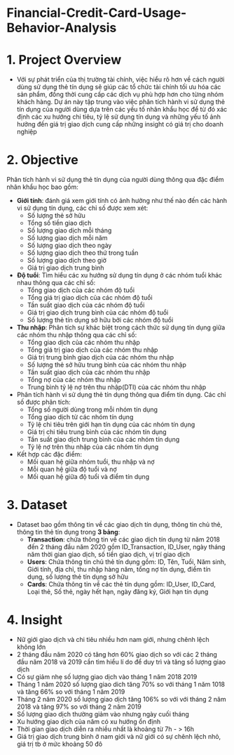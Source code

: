 # Financial-Credit-Card-Usage-Behavior-Analysis
# 1.	Project Overview 
-	Với sự phát triển của thị trường tài chính, việc hiểu rõ hơn về cách người dùng sử dụng thẻ tín dụng sẽ giúp các tổ chức tài chính tối ưu hóa các sản phẩm, đồng thời cung cấp các dịch vụ phù hợp hơn cho từng nhóm khách hàng. Dự án này tập trung vào việc phân tích hành vi sử dụng thẻ tín dụng của người dùng dựa trên các yếu tố nhân khẩu học để từ đó xác định các xu hướng chi tiêu, tỷ lệ sử dụng tín dụng và những yếu tố ảnh hưởng đến giá trị giao dịch cung cấp những insight có giá trị cho doanh nghiệp
# 2.	Objective
Phân tích hành vi sử dụng thẻ tín dụng của người dùng thông qua đặc điểm nhân khẩu học bao gồm:
  - **Giới tính**: đánh giá xem giới tính có ảnh hưởng như thế nào đến các hành vi sử dụng tín dụng, các chỉ số được xem xét:
    - Số lượng thẻ sở hữu
    - Tổng số tiền giao dịch
    - Số lượng giao dịch mỗi tháng 
    - Số lượng giao dịch mỗi năm
    - Số lượng giao dịch theo ngày
    - Số lượng giao dịch theo thứ trong tuần 
    - Số lượng giao dịch theo giờ
    - Giá trị giao dịch trung bình
  - **Độ tuổi**: Tìm hiểu các xu hướng sử dụng tín dụng ở các nhóm tuổi khác nhau thông qua các chỉ số:
    - Tổng giao dịch của các nhóm độ tuổi 
    - Tổng giá trị giao dịch của các nhóm độ tuổi 
    - Tần suất giao dịch của các nhóm độ tuổi 
    - Giá trị giao dịch trung bình của các nhóm độ tuổi 
    - Số lượng thẻ tín dụng sở hữu bởi các nhóm độ tuổi
  - **Thu nhập**: Phân tích sự khác biệt trong cách thức sử dụng tín dụng giữa các nhóm thu nhập thông qua các chỉ số:
    - Tổng giao dịch của các nhóm thu nhập 
    - Tổng giá trị giao dịch của các nhóm thu nhập
    - Giá trị trung bình giao dịch của các nhóm thu nhập 
    - Số lượng thẻ sở hữu trung bình của các nhóm thu nhập
    - Tần suất giao dịch của các nhóm thu nhập
    - Tổng nợ của các nhóm thu nhập
    - Trung bình tỷ lệ nợ trên thu nhập(DTI) của các nhóm thu nhập
- Phân tích hành vi sử dụng thẻ tín dụng thông qua điểm tín dụng. Các chỉ số được phân tích:
  - Tổng số người dùng trong mỗi nhóm tín dụng
  - Tổng giao dịch từ các nhóm tín dụng
  - Tỷ lệ chi tiêu trên giới hạn tín dụng của các nhóm tín dụng
  - Giá trị chi tiêu trung bình của các nhóm tín dụng
  - Tần suất giao dịch trung bình của các nhóm tín dụng
  - Tỷ lệ nợ trên thu nhập của các nhóm tín dụng
- Kết hợp các đặc điểm:
 	- Mối quan hệ giữa nhóm tuổi, thu nhập và nợ
	- Mỗi quan hệ giữa độ tuổi và nợ
	- Mối quan hệ giữa độ tuổi và điểm tín dụng
# 3.  Dataset
- Dataset bao gồm thông tin về các giao dịch tín dụng, thông tin chủ thẻ, thông tin thẻ tín dụng trong **3 bảng**:
  - **Transaction**: chứa thông tin về các giao dịch tín dụng từ năm 2018 đến 2 tháng đầu năm 2020 gồm ID_Transaction, ID_User, ngày tháng năm thời gian giao dịch, số tiền giao dịch, vị trí giao dịch
  - **Users**: Chứa thông tin chủ thẻ tín dụng gồm: ID, Tên, Tuổi, Năm sinh, Giới tính, địa chỉ, thu nhập hàng năm, tổng nợ tín dụng, điểm tín dụng, số lượng thẻ tín dụng sở hữu
  - **Cards**: Chứa thông tin về các thẻ tín dụng gồm: ID_User, ID_Card, Loại thẻ, Số thẻ, ngày hết hạn, ngày đăng ký, Giới hạn tín dụng
# 4.  Insight
- Nữ giới giao dịch và chi tiêu nhiều hơn nam giới, nhưng chênh lệch không lớn
- 2 tháng đầu năm 2020 có tăng hơn 60% giao dịch so với các 2 tháng đầu năm 2018 và 2019 cần tìm hiểu lí do để duy trì và tăng số lượng giao dịch
- Có sự giảm nhẹ số lượng giao dịch vào tháng 1 năm 2018 2019
- Tháng 1 năm 2020 số lượng giao dich tăng 70% so với tháng 1 năm 1018 và tăng 66% so với tháng 1 năm 2019
- Tháng 2 năm 2020 số lượng giao dịch tăng 106% so với với tháng 2 năm 2018 và tăng 97% so với tháng 2 năm 2019
- Số lượng giao dịch thường giảm vào nhưng ngày cuối tháng
- Xu hướng giao dịch của năm có xu hướng ổn định
- Thời gian giao dịch diễn ra nhiều nhất là khoảng từ 7h - > 16h
- Giá trị giao dịch trung bình ở nam giới và nữ giới có sự chênh lệch nhỏ, giá trị tb ở mức khoảng 50 đô 
